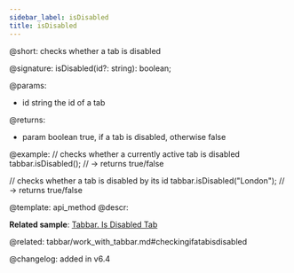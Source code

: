 ```yaml
---
sidebar_label: isDisabled
title: isDisabled
---          
```


@short: checks whether a tab is disabled

@signature: isDisabled(id?: string): boolean;

@params:
- id	string      the id of a tab


@returns:
- param	boolean     true, if a tab is disabled, otherwise false

@example:
// checks whether a currently active tab is disabled
tabbar.isDisabled();  // -> returns true/false 

// checks whether a tab is disabled by its id
tabbar.isDisabled("London"); // -> returns true/false



@template: api_method
@descr:

**Related sample**: [Tabbar. Is Disabled Tab](https://snippet.dhtmlx.com/86er2y7m)

@related: tabbar/work_with_tabbar.md#checkingifatabisdisabled

@changelog: added in v6.4


